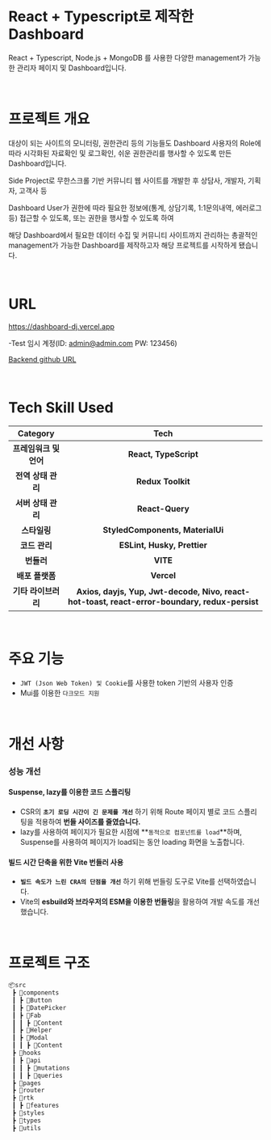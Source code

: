 # React + Typescript로 제작한 Dashboard
React + Typescript, Node.js + MongoDB 를 사용한 다양한 management가 가능한 관리자 페이지 및 Dashboard입니다.

<br/>

# 프로젝트 개요
대상이 되는 사이트의 모니터링, 권한관리 등의 기능들도 Dashboard 사용자의 Role에 따라 시각화된 자료확인 및 로그확인, 쉬운 권한관리를 행사할 수 있도록 만든 Dashboard입니다.

Side Project로 무한스크롤 기반 커뮤니티 웹 사이트를 개발한 후 상담사, 개발자, 기획자, 고객사 등

Dashboard User가 권한에 따라 필요한 정보에(통계, 상담기록, 1:1문의내역, 에러로그 등) 접근할 수 있도록, 또는 권한을 행사할 수 있도록 하여

해당 Dashboard에서 필요한 데이터 수집 및 커뮤니티 사이트까지 관리하는 총괄적인 management가 가능한 Dashboard를 제작하고자 해당 프로젝트를 시작하게 됐습니다.

<br/>

# URL
https://dashboard-dj.vercel.app

-Test 임시 계정(ID: admin@admin.com PW: 123456)

[Backend github URL](https://github.com/gksgks666/Dashboard-Server)

<br/>

# Tech Skill Used
|Category|Tech|
|:-:|:-:|
|**프레임워크 및 언어**|**React, TypeScript**|
|**전역 상태 관리**|**Redux Toolkit**|
|**서버 상태 관리**|**React-Query**|
|**스타일링**|**StyledComponents, MaterialUi**|
|**코드 관리**|**ESLint, Husky, Prettier**|
|**번들러**|**VITE**|
|**배포 플랫폼**|**Vercel**|
|**기타 라이브러리**|**Axios, dayjs, Yup, Jwt-decode, Nivo, react-hot-toast, react-error-boundary, redux-persist**|

<br/>

# 주요 기능
- `JWT (Json Web Token) 및 Cookie`를 사용한 token 기반의 사용자 인증
- Mui를 이용한 `다크모드 지원`

<br/>

# 개선 사항

### 성능 개선

#### Suspense, lazy를 이용한 코드 스플리팅

- CSR의 **`초기 로딩 시간이 긴 문제를 개선`** 하기 위해 Route 페이지 별로 코드 스플리팅을 적용하여 **번들 사이즈를 줄였습니다.**
- lazy를 사용하여 페이지가 필요한 시점에 **`동적으로 컴포넌트를 load`**하며, Suspense를 사용하여 페이지가 load되는 동안 loading 화면을 노출합니다.

#### 빌드 시간 단축을 위한 Vite 번들러 사용

- **`빌드 속도가 느린 CRA의 단점을 개선`** 하기 위해 번들링 도구로 Vite를 선택하였습니다.
- Vite의 **esbuild와 브라우저의 ESM을 이용한 번들링**을 활용하여 개발 속도를 개선했습니다.

<br/>

# 프로젝트 구조
```bash
📦src
 ┣ 📂components
 ┃ ┣ 📂Button
 ┃ ┣ 📂DatePicker
 ┃ ┣ 📂Fab
 ┃ ┃ ┣ 📂Content
 ┃ ┣ 📂Helper
 ┃ ┣ 📂Modal
 ┃ ┃ ┣ 📂Content
 ┣ 📂hooks
 ┃ ┣ 📂api
 ┃ ┃ ┣ 📂mutations
 ┃ ┃ ┣ 📂queries
 ┣ 📂pages
 ┣ 📂router
 ┣ 📂rtk
 ┃ ┣ 📂features
 ┣ 📂styles
 ┣ 📂types
 ┣ 📂utils
```
